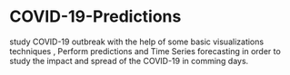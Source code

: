 # COVID-19-Predictions
study COVID-19 outbreak with the help of some basic visualizations techniques , Perform predictions and Time Series forecasting in order to study the impact and spread of the COVID-19 in comming days.
